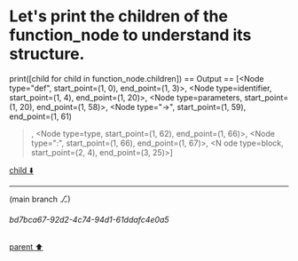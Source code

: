# Let's print the children of the function_node to understand its structure.
print([child for child in function_node.children])
== Output ==
[<Node type="def", start_point=(1, 0), end_point=(1, 3)>, <Node type=identifier, start_point=(1, 4), end_point=(1, 20)>,
 <Node type=parameters, start_point=(1, 20), end_point=(1, 58)>, <Node type="->", start_point=(1, 59), end_point=(1, 61)
>, <Node type=type, start_point=(1, 62), end_point=(1, 66)>, <Node type=":", start_point=(1, 66), end_point=(1, 67)>, <N
ode type=block, start_point=(2, 4), end_point=(3, 25)>]


[child ⬇️](#bd7bca67-92d2-4c74-94d1-61ddafc4e0a5)

---

(main branch ⎇)
###### bd7bca67-92d2-4c74-94d1-61ddafc4e0a5
[parent ⬆️](#21b2506b-c068-42f2-9a7c-4a52b79b3621)
